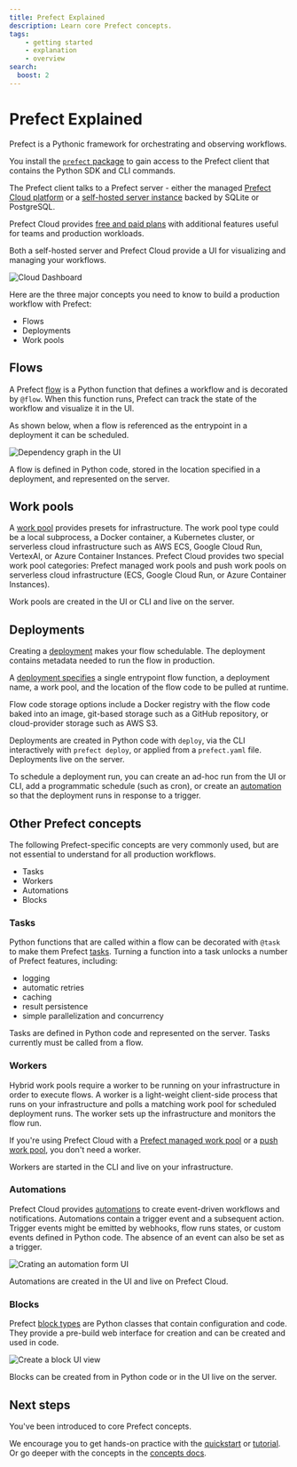 ```yaml
---
title: Prefect Explained
description: Learn core Prefect concepts.
tags:
    - getting started
    - explanation
    - overview
search:
  boost: 2
---
```


# Prefect Explained

Prefect is a Pythonic framework for orchestrating and observing workflows.

You install the [`prefect` package](/getting-started/installation/) to gain access to the Prefect client that contains the Python SDK and CLI commands.

The Prefect client talks to a Prefect server - either the managed [Prefect Cloud platform](/cloud/) or a [self-hosted server instance](/guides/host/) backed by SQLite or PostgreSQL.

Prefect Cloud provides [free and paid plans](https://www.prefect.io/pricing) with additional features useful for teams and production workloads.

Both a self-hosted server and Prefect Cloud provide a UI for visualizing and managing your workflows.

![Cloud Dashboard](/img/ui/cloud-dashboard.png)

Here are the three major concepts you need to know to build a production workflow with Prefect:

- Flows
- Deployments
- Work pools

## Flows

A Prefect [flow](/concepts/flows/) is a Python function that defines a workflow and is decorated by `@flow`.
When this function runs, Prefect can track the state of the workflow and visualize it in the UI.

As shown below, when a flow is referenced as the entrypoint in a deployment it can be scheduled.

![Dependency graph in the UI](/img/ui/dependency-graph.png)

A flow is defined in Python code, stored in the location specified in a deployment, and represented on the server.

## Work pools

A [work pool](/concepts/work-pools/) provides presets for infrastructure.
The work pool type could be a local subprocess, a Docker container, a Kubernetes cluster, or serverless cloud infrastructure such as AWS ECS, Google Cloud Run, VertexAI, or Azure Container Instances.
Prefect Cloud provides two special work pool categories: Prefect managed work pools and push work pools on serverless cloud infrastructure (ECS, Google Cloud Run, or Azure Container Instances).

Work pools are created in the UI or CLI and live on the server.

## Deployments

Creating a [deployment](/concepts/deployments/) makes your flow schedulable.
The deployment contains metadata needed to run the flow in production.

A [deployment specifies](/guides/prefect-deploy/) a single entrypoint flow function, a deployment name, a work pool, and the location of the flow code to be pulled at runtime.

Flow code storage options include a Docker registry with the flow code baked into an image, git-based storage such as a GitHub repository, or cloud-provider storage such as AWS S3.

Deployments are created in Python code with `deploy`, via the CLI interactively with `prefect deploy`, or applied from a `prefect.yaml` file. Deployments live on the server.

To schedule a deployment run, you can create an ad-hoc run from the UI or CLI, add a programmatic schedule (such as cron), or create an [automation](#automations) so that the deployment runs in response to a trigger.

## Other Prefect concepts

The following Prefect-specific concepts are very commonly used, but are not essential to understand for all production workflows.

- Tasks
- Workers
- Automations
- Blocks

### Tasks

Python functions that are called within a flow can be decorated with `@task` to make them Prefect [tasks](/concepts/tasks/).
Turning a function into a task unlocks a number of Prefect features, including:

- logging
- automatic retries
- caching
- result persistence
- simple parallelization and concurrency

Tasks are defined in Python code and represented on the server.
Tasks currently must be called from a flow.

### Workers

Hybrid work pools require a worker to be running on your infrastructure in order to execute flows.
A worker is a light-weight client-side process that runs on your infrastructure and polls a matching work pool for scheduled deployment runs.
The worker sets up the infrastructure and monitors the flow run.

If you're using Prefect Cloud with a [Prefect managed work pool](/guides/managed-execution/) or a [push work pool](/guides/deployment/push-work-pools/), you don't need a worker.

Workers are started in the CLI and live on your infrastructure.

### Automations

Prefect Cloud provides [automations](/concepts/automations/) to create event-driven workflows and notifications.
Automations contain a trigger event and a subsequent action.
Trigger events might be emitted by webhooks, flow runs states, or custom events defined in Python code.
The absence of an event can also be set as a trigger.

![Crating an automation form UI](/img/ui/automations-trigger.png)

Automations are created in the UI and live on Prefect Cloud.

### Blocks

Prefect [block types](/concepts/blocks/) are Python classes that contain configuration and code.
They provide a pre-build web interface for creation and can be created and used in code.

![Create a block UI view](/img/ui/block-library.png)

Blocks can be created from in Python code or in the UI live on the server.

## Next steps

You've been introduced to core Prefect concepts.

We encourage you to get hands-on practice with the [quickstart](/getting-started/quickstart/) or [tutorial](/tutorial/).
Or go deeper with the concepts in the [concepts docs](/concepts/).
